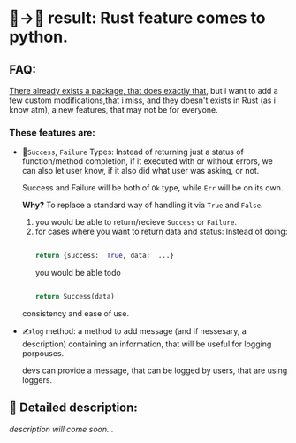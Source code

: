 
# 🦀->🐍 result: Rust feature comes to python.

## FAQ:

[There already exists a package, that does exactly that](https://pypi.org/project/result/), but i want to add a few custom modifications,that i miss, and they doesn't exists in Rust (as i know atm), a new features, that may not be for everyone.

### These features are:

- 📑`Success`, `Failure` Types:
	Instead of returning just a status of function/method completion,
	if it executed with or without errors, we can also let user know, if it also did what user was asking, or not.

	Success and Failure will be both of `Ok` type, while `Err` will be on its own.
	
	**Why?**
	To replace a standard way of handling it via `True` and `False`.

	1. you would be able to return/recieve `Success` or `Failure`.
	1. for cases where you want to return data and status:
		Instead of doing:
		```py

		return {success:  True, data:  ...}

		```
		you would be able todo
		```py

		return Success(data)

		```

	consistency and ease of use.

- ✍️`log` method:
	a method to add message (and if nessesary, a description) containing an information, that will be useful for logging porpouses.

	devs can provide a message, that can be logged by users, that are using loggers.

  

## 👀 Detailed description:

*description will come soon...*